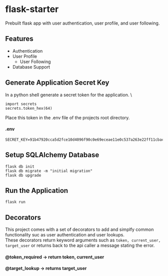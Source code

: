 # flask-starter
Prebuilt flask app with user authentication, user profile, and user following.

## Features
 * Authentication
 * User Profile
    * User Following
 * Database Support



## Generate Application Secret Key
In a python shell generate a secret token for the application. \

```
import secrets
secrets.token_hex(64)
```

Place this token in the .env file of the projects root directory.
#### .env
```
SECRET_KEY=91b47920cca5d2fce10d4096f90c0e69eceae11e0c537a263e22ff11cbacdf34c00492deb6643cf676b68efd12a781ec174ae3abbe7f8f1d83b00a8fee234927
```

## Setup SQLAlchemy Database
```
flask db init
flask db migrate -m "initial migration"
flask db upgrade
```

## Run the Application
```
flask run
```




## Decorators

This project comes with a set of decorators to add and simplfy common functionality suc as user authentication and user lookups.\
These decorators return keyword arguments such as `token, current_user, target_user` or returns back to the api caller a message stating the error.

#### @token_required -> return token, current_user

#### @target_lookup -> returns target_user

